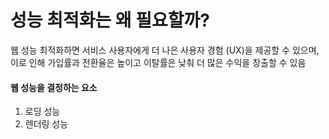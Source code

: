 # 성능 최적화는 왜 필요할까?

웹 성능 최적화하면 서비스 사용자에게 더 나은 사용자 경험 (UX)을 제공할 수 있으며, 이로 인해 가입률과 전환율은 높이고 이탈률은 낮춰 더 많은 수익을 창출할 수 있음

#### 웹 성능을 결정하는 요소

1. 로딩 성능
2. 렌더링 성능
